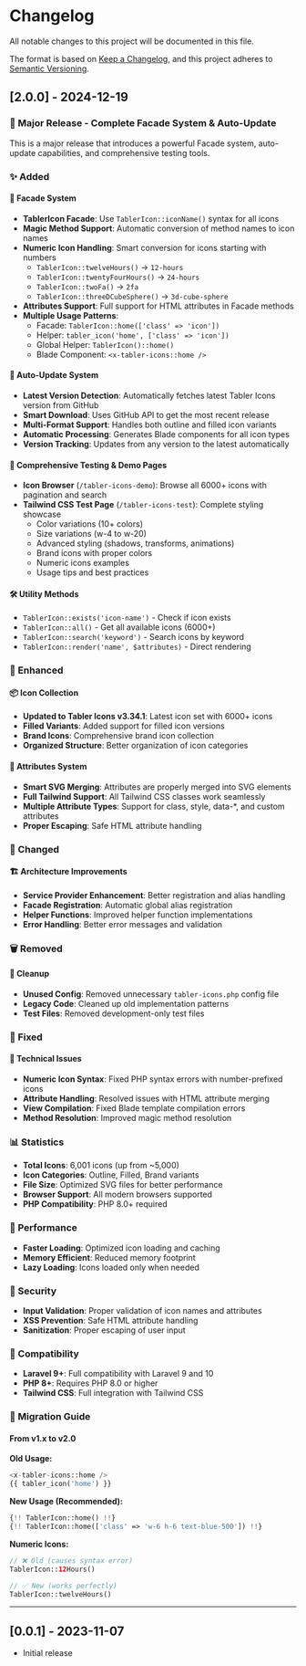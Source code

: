 # Changelog

All notable changes to this project will be documented in this file.

The format is based on [Keep a Changelog](https://keepachangelog.com/en/1.0.0/),
and this project adheres to [Semantic Versioning](https://semver.org/spec/v2.0.0.html).

## [2.0.0] - 2024-12-19

### 🎉 Major Release - Complete Facade System & Auto-Update

This is a major release that introduces a powerful Facade system, auto-update capabilities, and comprehensive testing tools.

### ✨ Added

#### 🚀 Facade System

- **TablerIcon Facade**: Use `TablerIcon::iconName()` syntax for all icons
- **Magic Method Support**: Automatic conversion of method names to icon names
- **Numeric Icon Handling**: Smart conversion for icons starting with numbers
  - `TablerIcon::twelveHours()` → `12-hours`
  - `TablerIcon::twentyFourHours()` → `24-hours`
  - `TablerIcon::twoFa()` → `2fa`
  - `TablerIcon::threeDCubeSphere()` → `3d-cube-sphere`
- **Attributes Support**: Full support for HTML attributes in Facade methods
- **Multiple Usage Patterns**:
  - Facade: `TablerIcon::home(['class' => 'icon'])`
  - Helper: `tabler_icon('home', ['class' => 'icon'])`
  - Global Helper: `TablerIcon()::home()`
  - Blade Component: `<x-tabler-icons::home />`

#### 🔄 Auto-Update System

- **Latest Version Detection**: Automatically fetches latest Tabler Icons version from GitHub
- **Smart Download**: Uses GitHub API to get the most recent release
- **Multi-Format Support**: Handles both outline and filled icon variants
- **Automatic Processing**: Generates Blade components for all icon types
- **Version Tracking**: Updates from any version to the latest automatically

#### 🎨 Comprehensive Testing & Demo Pages

- **Icon Browser** (`/tabler-icons-demo`): Browse all 6000+ icons with pagination and search
- **Tailwind CSS Test Page** (`/tabler-icons-test`): Complete styling showcase
  - Color variations (10+ colors)
  - Size variations (w-4 to w-20)
  - Advanced styling (shadows, transforms, animations)
  - Brand icons with proper colors
  - Numeric icons examples
  - Usage tips and best practices

#### 🛠 Utility Methods

- `TablerIcon::exists('icon-name')` - Check if icon exists
- `TablerIcon::all()` - Get all available icons (6000+)
- `TablerIcon::search('keyword')` - Search icons by keyword
- `TablerIcon::render('name', $attributes)` - Direct rendering

### 🔧 Enhanced

#### 📦 Icon Collection

- **Updated to Tabler Icons v3.34.1**: Latest icon set with 6000+ icons
- **Filled Variants**: Added support for filled icon versions
- **Brand Icons**: Comprehensive brand icon collection
- **Organized Structure**: Better organization of icon categories

#### 🎯 Attributes System

- **Smart SVG Merging**: Attributes are properly merged into SVG elements
- **Full Tailwind Support**: All Tailwind CSS classes work seamlessly
- **Multiple Attribute Types**: Support for class, style, data-\*, and custom attributes
- **Proper Escaping**: Safe HTML attribute handling

### 🔄 Changed

#### 🏗 Architecture Improvements

- **Service Provider Enhancement**: Better registration and alias handling
- **Facade Registration**: Automatic global alias registration
- **Helper Functions**: Improved helper function implementations
- **Error Handling**: Better error messages and validation

### 🗑 Removed

#### 🧹 Cleanup

- **Unused Config**: Removed unnecessary `tabler-icons.php` config file
- **Legacy Code**: Cleaned up old implementation patterns
- **Test Files**: Removed development-only test files

### 🐛 Fixed

#### 🔧 Technical Issues

- **Numeric Icon Syntax**: Fixed PHP syntax errors with number-prefixed icons
- **Attribute Handling**: Resolved issues with HTML attribute merging
- **View Compilation**: Fixed Blade template compilation errors
- **Method Resolution**: Improved magic method resolution

### 📊 Statistics

- **Total Icons**: 6,001 icons (up from ~5,000)
- **Icon Categories**: Outline, Filled, Brand variants
- **File Size**: Optimized SVG files for better performance
- **Browser Support**: All modern browsers supported
- **PHP Compatibility**: PHP 8.0+ required

### 🚀 Performance

- **Faster Loading**: Optimized icon loading and caching
- **Memory Efficient**: Reduced memory footprint
- **Lazy Loading**: Icons loaded only when needed

### 🔐 Security

- **Input Validation**: Proper validation of icon names and attributes
- **XSS Prevention**: Safe HTML attribute handling
- **Sanitization**: Proper escaping of user input

### 📱 Compatibility

- **Laravel 9+**: Full compatibility with Laravel 9 and 10
- **PHP 8+**: Requires PHP 8.0 or higher
- **Tailwind CSS**: Full integration with Tailwind CSS

### 🎯 Migration Guide

#### From v1.x to v2.0

**Old Usage:**

```php
<x-tabler-icons::home />
{{ tabler_icon('home') }}
```

**New Usage (Recommended):**

```php
{!! TablerIcon::home() !!}
{!! TablerIcon::home(['class' => 'w-6 h-6 text-blue-500']) !!}
```

**Numeric Icons:**

```php
// ❌ Old (causes syntax error)
TablerIcon::12Hours()

// ✅ New (works perfectly)
TablerIcon::twelveHours()
```

---

## [0.0.1] - 2023-11-07

- Initial release
